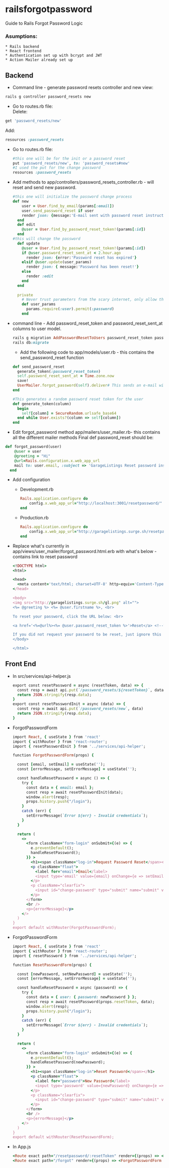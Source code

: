 # railsforgotpassword
Guide to Rails Forgot Password Logic

### Asumptions:
	* Rails backend  
	* React frontend  
	* Authentication set up with bcrypt and JWT  
	* Action Mailer already set up  

## Backend
* Command line - generate password resets controller and new view:
```ruby
rails g controller password_resets new
```

* Go to routes.rb file:  
Delete:  
```ruby
get 'password_resets/new'  
```  
Add:  
```ruby
resources :password_resets
```   

* Go to routes.rb file:  

	```ruby
	#this one will be for the init or a password reset
	put 'password_resets/new', to: 'password_resets#new'
	#I used the put for the change password
	resources :password_resets
	```  

* Add methods to app/controllers/password_resets_controller.rb - will reset and send new password.  

	```ruby
	#this one will initialize the password change process
	def new
	    user = User.find_by_email(params[:email])
	    user.send_password_reset if user
	    render json: {message:'E-mail sent with password reset instructions.'}
	  end
	  def edit
	    @user = User.find_by_password_reset_token!(params[:id])
	  end
	#this will change the password
	  def update
	    @user = User.find_by_password_reset_token!(params[:id])
	    if @user.password_reset_sent_at < 2.hour.ago
	      render json: {error:'Password reset has expired'}
	    elsif @user.update(user_params)
	      render json: { message:'Password has been reset!'}
	    else
	      render :edit
	    end
	  end
	  
	  private
	    # Never trust parameters from the scary internet, only allow the white list through.
	    def user_params
	      params.require(:user).permit(:password)
	    end
	``` 
* command line - Add password_reset_token and password_reset_sent_at columns to user model. 
	```ruby
	rails g migration AddPasswordResetToUsers password_reset_token password_reset_sent_at:datetime
	rails db:migrate
	```  
	
	* Add the following code to app/models/user.rb - this contains the send_password_reset function  
	
	```ruby
	def send_password_reset
	  generate_token(:password_reset_token)
	  self.password_reset_sent_at = Time.zone.now
	  save!
	  UserMailer.forgot_password(self).deliver# This sends an e-mail with a link for the user to reset the password
	end
	
	#This generates a random password reset token for the user
	def generate_token(column)
	  begin
	    self[column] = SecureRandom.urlsafe_base64
	  end while User.exists?(column => self[column])
	end
	```  

* Edit forgot_password method app/mailers/user_mailer.rb- this contains all the different mailer methods Final def password_reset should be:  
```ruby  
def forgot_password(user)
    @user = user
    @greeting = "Hi"
    @url=Rails.configuration.x.web_app_url
    mail to: user.email, :subject => 'GarageListings Reset password instructions'
  end
```  
* Add configuration
    * Development.rb  
    
    	```ruby   
    	Rails.application.configure do
    		config.x.web_app_url="http://localhost:3001/resetpassword/"
  		end  
  		```   
    * Production.rb  

    	```ruby  
		Rails.application.configure do
    		config.x.web_app_url="http://garagelistings.surge.sh/resetpassword/"
  		end
		```  
* Replace what's currently in app/views/user_mailer/forgot_password.html.erb with what's below - contains link to reset password  

	```ruby
	<!DOCTYPE html>
	<html>
	
	<head>
	  <meta content='text/html; charset=UTF-8' http-equiv='Content-Type' />
	</head>
	
	<body>
	<img src="http://garagelistings.surge.sh/gl.png" alt="">
	<%= @greeting %> <%= @user.firstname %>, <br>
	
	To reset your password, click the URL below: <br>
	
	<a href='<%=@url%><%= @user.password_reset_token %>'>Reset</a> <!--This is the link to reset your password-->
	
	If you did not request your password to be reset, just ignore this e-mail and your password will stay the same.
	</body>
	
	</html>
	```  

## Front End  
* In src/services/api-helper.js 
 
	```ruby
	export const resetPassword = async (resetToken, data) => {
	  const resp = await api.put(`/password_resets/${resetToken}`, data)
	  return JSON.stringify(resp.data);
	}
	export const resetPasswordInit = async (data) => {
	  const resp = await api.put(`/password_resets/new`, data)
	  return JSON.stringify(resp.data);
	}
	```  
* ForgotPasswordForm  

	```ruby
	import React, { useState } from 'react'
	import { withRouter } from 'react-router';
	import { resetPasswordInit } from '../services/api-helper';
	
	function ForgotPasswordForm(props) {
	
	  const [email, setEmail] = useState('');
	  const [errorMessage, setErrorMessage] = useState('');
	
	  const handleResetPassword = async () => {
	    try {
	      const data = { email: email };
	      const resp = await resetPasswordInit(data);
	      window.alert(resp);
	      props.history.push("/login");
	    }
	    catch (err) {
	      setErrorMessage(`Error ${err} - Invalid credentials`);
	    }
	  }
	
	  return (
	    <>
	      <form className="form-login" onSubmit={(e) => {
	        e.preventDefault();
	        handleResetPassword();
	      }} >
	        <h1><span className="log-in">Request Password Reset</span></h1>
	        <p className="float">
	          <label for="email">Email</label>
	          <input type='email' value={email} onChange={e => setEmail(e.target.value)} placeholder="Email" />
	        </p>
	        <p className="clearfix">
	          <input id="change-password" type="submit" name="submit" value="Request Password Reset" />
	        </p>
	      </form>
	      <br />
	      <p>{errorMessage}</p>
	    </>
	  )
	}
	export default withRouter(ForgotPasswordForm);
	```  
* ForgotPasswordForm  

	```ruby
	import React, { useState } from 'react'
	import { withRouter } from 'react-router';
	import { resetPassword } from '../services/api-helper';
	
	function ResetPasswordForm(props) {
	
	  const [newPassword, setNewPassword] = useState('');
	  const [errorMessage, setErrorMessage] = useState('');
	
	  const handleResetPassword = async (password) => {
	    try {
	      const data = { user: { password: newPassword } };
	      const resp = await resetPassword(props.resetToken, data);
	      window.alert(resp);
	      props.history.push("/login");
	    }
	    catch (err) {
	      setErrorMessage(`Error ${err} - Invalid credentials`);
	    }
	  }
	
	  return (
	    <>
	      <form className="form-login" onSubmit={(e) => {
	        e.preventDefault();
	        handleResetPassword(newPassword);
	      }} >
	        <h1><span className="log-in">Reset Password</span></h1>
	        <p className="float">
	          <label for="password">New Password</label>
	          <input type='password' value={newPassword} onChange={e => setNewPassword(e.target.value)} placeholder="New Password" className="showpassword" />
	        </p>
	        <p className="clearfix">
	          <input id="change-password" type="submit" name="submit" value="Reset Password" />
	        </p>
	      </form>
	      <br />
	      <p>{errorMessage}</p>
	    </>
	  )
	}
	export default withRouter(ResetPasswordForm);
	```

* In App.js  

	```ruby
	<Route exact path="/resetpassword/:resetToken" render={(props) => <ResetPasswordForm resetToken={props.match.params.resetToken} />} />
	<Route exact path="/forgot" render={(props) => <ForgotPasswordForm />} />
	```